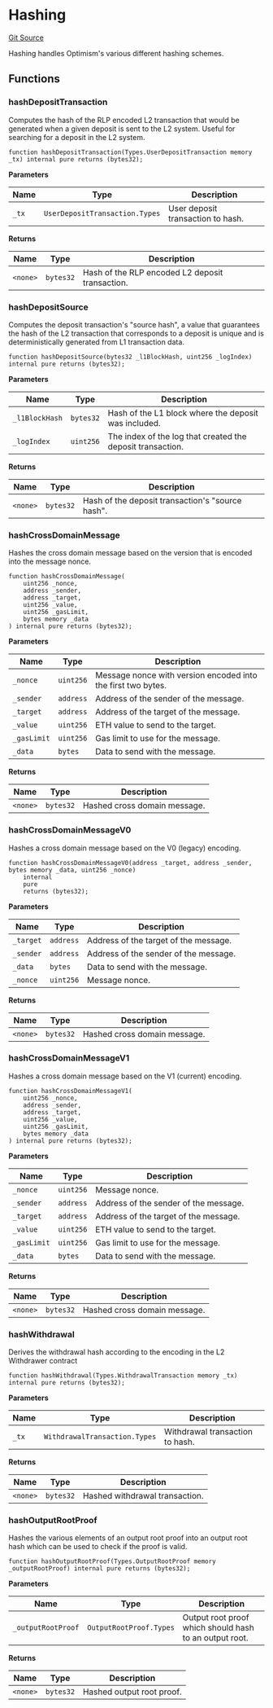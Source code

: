 # Hashing
[Git Source](https://github.com/ethereum-optimism/optimism/blob/f7b73857601914eeea6fc4c1ba46ae99ca744d97/contracts/libraries/Hashing.sol)

Hashing handles Optimism's various different hashing schemes.


## Functions
### hashDepositTransaction

Computes the hash of the RLP encoded L2 transaction that would be generated when a
given deposit is sent to the L2 system. Useful for searching for a deposit in the L2
system.


```solidity
function hashDepositTransaction(Types.UserDepositTransaction memory _tx) internal pure returns (bytes32);
```
**Parameters**

|Name|Type|Description|
|----|----|-----------|
|`_tx`|`UserDepositTransaction.Types`|User deposit transaction to hash.|

**Returns**

|Name|Type|Description|
|----|----|-----------|
|`<none>`|`bytes32`|Hash of the RLP encoded L2 deposit transaction.|


### hashDepositSource

Computes the deposit transaction's "source hash", a value that guarantees the hash
of the L2 transaction that corresponds to a deposit is unique and is
deterministically generated from L1 transaction data.


```solidity
function hashDepositSource(bytes32 _l1BlockHash, uint256 _logIndex) internal pure returns (bytes32);
```
**Parameters**

|Name|Type|Description|
|----|----|-----------|
|`_l1BlockHash`|`bytes32`|Hash of the L1 block where the deposit was included.|
|`_logIndex`|`uint256`|   The index of the log that created the deposit transaction.|

**Returns**

|Name|Type|Description|
|----|----|-----------|
|`<none>`|`bytes32`|Hash of the deposit transaction's "source hash".|


### hashCrossDomainMessage

Hashes the cross domain message based on the version that is encoded into the
message nonce.


```solidity
function hashCrossDomainMessage(
    uint256 _nonce,
    address _sender,
    address _target,
    uint256 _value,
    uint256 _gasLimit,
    bytes memory _data
) internal pure returns (bytes32);
```
**Parameters**

|Name|Type|Description|
|----|----|-----------|
|`_nonce`|`uint256`|   Message nonce with version encoded into the first two bytes.|
|`_sender`|`address`|  Address of the sender of the message.|
|`_target`|`address`|  Address of the target of the message.|
|`_value`|`uint256`|   ETH value to send to the target.|
|`_gasLimit`|`uint256`|Gas limit to use for the message.|
|`_data`|`bytes`|    Data to send with the message.|

**Returns**

|Name|Type|Description|
|----|----|-----------|
|`<none>`|`bytes32`|Hashed cross domain message.|


### hashCrossDomainMessageV0

Hashes a cross domain message based on the V0 (legacy) encoding.


```solidity
function hashCrossDomainMessageV0(address _target, address _sender, bytes memory _data, uint256 _nonce)
    internal
    pure
    returns (bytes32);
```
**Parameters**

|Name|Type|Description|
|----|----|-----------|
|`_target`|`address`|Address of the target of the message.|
|`_sender`|`address`|Address of the sender of the message.|
|`_data`|`bytes`|  Data to send with the message.|
|`_nonce`|`uint256`| Message nonce.|

**Returns**

|Name|Type|Description|
|----|----|-----------|
|`<none>`|`bytes32`|Hashed cross domain message.|


### hashCrossDomainMessageV1

Hashes a cross domain message based on the V1 (current) encoding.


```solidity
function hashCrossDomainMessageV1(
    uint256 _nonce,
    address _sender,
    address _target,
    uint256 _value,
    uint256 _gasLimit,
    bytes memory _data
) internal pure returns (bytes32);
```
**Parameters**

|Name|Type|Description|
|----|----|-----------|
|`_nonce`|`uint256`|   Message nonce.|
|`_sender`|`address`|  Address of the sender of the message.|
|`_target`|`address`|  Address of the target of the message.|
|`_value`|`uint256`|   ETH value to send to the target.|
|`_gasLimit`|`uint256`|Gas limit to use for the message.|
|`_data`|`bytes`|    Data to send with the message.|

**Returns**

|Name|Type|Description|
|----|----|-----------|
|`<none>`|`bytes32`|Hashed cross domain message.|


### hashWithdrawal

Derives the withdrawal hash according to the encoding in the L2 Withdrawer contract


```solidity
function hashWithdrawal(Types.WithdrawalTransaction memory _tx) internal pure returns (bytes32);
```
**Parameters**

|Name|Type|Description|
|----|----|-----------|
|`_tx`|`WithdrawalTransaction.Types`|Withdrawal transaction to hash.|

**Returns**

|Name|Type|Description|
|----|----|-----------|
|`<none>`|`bytes32`|Hashed withdrawal transaction.|


### hashOutputRootProof

Hashes the various elements of an output root proof into an output root hash which
can be used to check if the proof is valid.


```solidity
function hashOutputRootProof(Types.OutputRootProof memory _outputRootProof) internal pure returns (bytes32);
```
**Parameters**

|Name|Type|Description|
|----|----|-----------|
|`_outputRootProof`|`OutputRootProof.Types`|Output root proof which should hash to an output root.|

**Returns**

|Name|Type|Description|
|----|----|-----------|
|`<none>`|`bytes32`|Hashed output root proof.|


